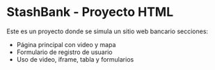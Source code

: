 # StashBank - Proyecto HTML

Este es un proyecto donde se simula un sitio web bancario secciones:

- Página principal con video y mapa
- Formulario de registro de usuario
- Uso de video, iframe, tabla y formularios
